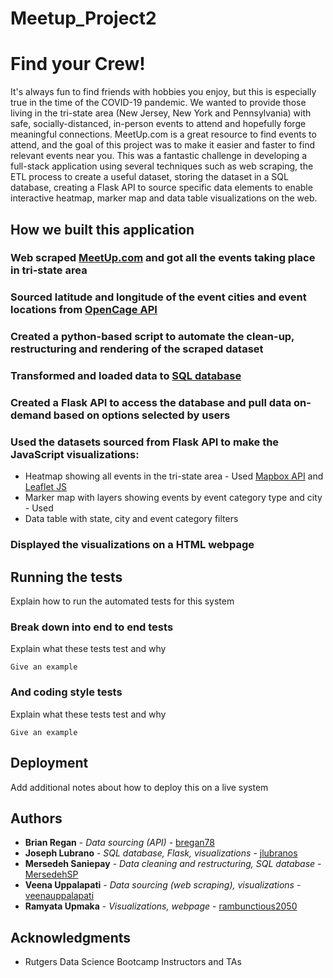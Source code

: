 # Meetup_Project2
# Find your Crew!

It's always fun to find friends with hobbies you enjoy, but this is especially true in the time of the COVID-19 pandemic. We wanted to provide those living in the tri-state area (New Jersey, New York and Pennsylvania) with safe, socially-distanced, in-person events to attend and hopefully forge meaningful connections. MeetUp.com is a great resource to find events to attend, and the goal of this project was to make it easier and faster to find relevant events near you. This was a fantastic challenge in developing a full-stack application using several techniques such as web scraping, the ETL process to create a useful dataset, storing the dataset in a SQL database, creating a Flask API to source specific data elements to enable interactive heatmap, marker map and data table visualizations on the web.

## How we built this application

### Web scraped [MeetUp.com](https://www.meetup.com/) and got all the events taking place in tri-state area
### Sourced latitude and longitude of the event cities and event locations from [OpenCage API](https://opencagedata.com/api)
### Created a python-based script to automate the clean-up, restructuring and rendering of the scraped dataset
### Transformed and loaded data to [SQL database](https://www.postgresql.org/)
### Created a Flask API to access the database and pull data on-demand based on options selected by users
### Used the datasets sourced from Flask API to make the JavaScript visualizations:
* Heatmap showing all events in the tri-state area - Used [Mapbox API](https://docs.mapbox.com/api/overview/) and [Leaflet JS](https://leafletjs.com/)
* Marker map with layers showing events by event category type and city - Used 
* Data table with state, city and event category filters
### Displayed the visualizations on a HTML webpage

## Running the tests

Explain how to run the automated tests for this system

### Break down into end to end tests

Explain what these tests test and why

```
Give an example
```

### And coding style tests

Explain what these tests test and why

```
Give an example
```

## Deployment

Add additional notes about how to deploy this on a live system

## Authors

* **Brian Regan** - *Data sourcing (API)* - [bregan78](https://github.com/bregan78)
* **Joseph Lubrano** - *SQL database, Flask, visualizations* - [jlubranos](https://github.com/jlubranos)
* **Mersedeh Saniepay** - *Data cleaning and restructuring, SQL database* - [MersedehSP](https://github.com/MersedehSP)
* **Veena Uppalapati** - *Data sourcing (web scraping), visualizations* - [veenauppalapati](https://github.com/veenauppalapati)
* **Ramyata Upmaka** - *Visualizations, webpage* - [rambunctious2050](https://github.com/rambunctious2050)

## Acknowledgments

* Rutgers Data Science Bootcamp Instructors and TAs
